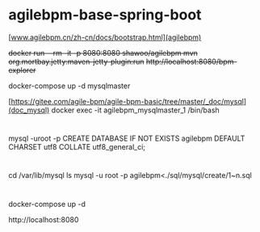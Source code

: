 # agilebpm-base-spring-boot

[www.agilebpm.cn/zh-cn/docs/bootstrap.html](agilebpm)

~~docker run --rm  -it -p 8080:8080 shawoo/agilebpm mvn org.mortbay.jetty:maven-jetty-plugin:run~~
~~http://localhost:8080/bpm-explorer~~

docker-compose up -d mysqlmaster

[https://gitee.com/agile-bpm/agile-bpm-basic/tree/master/_doc/mysql](doc_mysql)
docker exec -it agilebpm_mysqlmaster_1 /bin/bash
#
mysql -uroot -p
CREATE DATABASE IF NOT EXISTS agilebpm DEFAULT CHARSET utf8 COLLATE utf8_general_ci;

#
cd /var/lib/mysql
ls
mysql -u root -p agilebpm<./sql/mysql/create/1~n.sql
#
docker-compose up -d

http://localhost:8080
